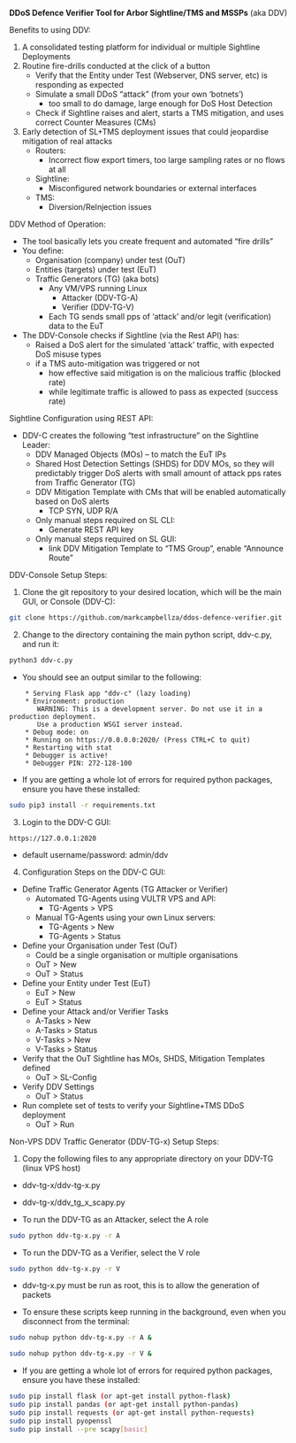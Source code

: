 **DDoS Defence Verifier Tool for Arbor Sightline/TMS and MSSPs**
(aka DDV)

Benefits to using DDV:
1. A consolidated testing platform for individual or multiple Sightline Deployments
2. Routine fire-drills conducted at the click of a button
    - Verify that the Entity under Test (Webserver, DNS server, etc) is responding as expected
    - Simulate a small DDoS “attack” (from your own ‘botnets’)
        - too small to do damage, large enough for DoS Host Detection
    - Check if Sightline raises and alert, starts a TMS mitigation, and uses correct Counter Measures (CMs)
3. Early detection of SL+TMS deployment issues that could jeopardise mitigation of real attacks
    - Routers:
        - Incorrect flow export timers, too large sampling rates or no flows at all
    - Sightline:
        - Misconfigured network boundaries or external interfaces
    - TMS:
        - Diversion/ReInjection issues


DDV Method of Operation:
 - The tool basically lets you create frequent and automated “fire drills”  
 - You define:
     - Organisation (company) under test (OuT)
     - Entities (targets) under test (EuT)
     - Traffic Generators (TG) (aka bots)
        - Any VM/VPS running Linux
            - Attacker (DDV-TG-A)
            - Verifier (DDV-TG-V)
        - Each TG sends small pps of ‘attack’ and/or legit (verification) data to the EuT
 - The DDV-Console checks if Sightline (via the Rest API) has:
     - Raised a DoS alert for the simulated ‘attack’ traffic, with expected DoS misuse types
     - if a TMS auto-mitigation was triggered or not
        - how effective said mitigation is on the malicious traffic  (blocked rate)
        - while legitimate traffic is allowed to pass as expected (success rate)


Sightline Configuration using REST API:
 - DDV-C creates the following “test infrastructure” on the Sightline Leader:
    - DDV Managed Objects (MOs) – to match the EuT IPs
    - Shared Host Detection Settings (SHDS) for DDV MOs, so they will predictably trigger DoS alerts with small amount of attack pps rates from Traffic Generator (TG)
    - DDV Mitigation Template with CMs that will be enabled automatically based on DoS alerts
        - TCP SYN, UDP R/A
    - Only manual steps required on SL CLI: 
        - Generate REST API key
    - Only manual steps required on SL GUI: 
        - link DDV Mitigation Template to “TMS Group”, enable “Announce Route”




DDV-Console Setup Steps:
1. Clone the git repository to your desired location, which will be the main GUI, or Console (DDV-C):
```bash
git clone https://github.com/markcampbellza/ddos-defence-verifier.git
 ```

2. Change to the directory containing the main python script, ddv-c.py, and run it:
```bash
python3 ddv-c.py 
```

- You should see an output similar to the following:

```
    * Serving Flask app "ddv-c" (lazy loading)
    * Environment: production
       WARNING: This is a development server. Do not use it in a production deployment.
       Use a production WSGI server instead.
    * Debug mode: on
    * Running on https://0.0.0.0:2020/ (Press CTRL+C to quit)
    * Restarting with stat
    * Debugger is active!
    * Debugger PIN: 272-128-100
```

- If you are getting a whole lot of errors for required python packages, ensure you have these installed:
```bash
sudo pip3 install -r requirements.txt
```

3. Login to the DDV-C GUI:
```
https://127.0.0.1:2020
```
- default username/password: admin/ddv

4. Configuration Steps on the DDV-C GUI:
 - Define Traffic Generator Agents (TG Attacker or Verifier)
    - Automated TG-Agents using VULTR VPS and API:
        - TG-Agents > VPS
    - Manual TG-Agents using your own Linux servers:
        - TG-Agents > New
        - TG-Agents > Status
 - Define your Organisation under Test (OuT)
    - Could be a single organisation or multiple organisations
    - OuT > New
    - OuT > Status
 - Define your Entity under Test (EuT)
     - EuT > New
     - EuT > Status
 - Define your Attack and/or Verifier Tasks
     - A-Tasks > New
     - A-Tasks > Status
     - V-Tasks > New
     - V-Tasks > Status
 - Verify that the OuT Sightline has MOs, SHDS, Mitigation Templates defined
    - OuT > SL-Config
 - Verify DDV Settings
    - OuT > Status
 - Run complete set of tests to verify your Sightline+TMS DDoS deployment
    - OuT > Run
    
    
  
    
Non-VPS DDV Traffic Generator (DDV-TG-x) Setup Steps:
1. Copy the following files to any appropriate directory on your DDV-TG (linux VPS host)
 - ddv-tg-x/ddv-tg-x.py
 - ddv-tg-x/ddv_tg_x_scapy.py

- To run the DDV-TG as an Attacker, select the A role

```bash
sudo python ddv-tg-x.py -r A
```

- To run the DDV-TG as a Verifier, select the V role

```bash
sudo python ddv-tg-x.py -r V
```

* ddv-tg-x.py must be run as root, this is to allow the generation of packets

- To ensure these scripts keep running in the background, even when you disconnect from the terminal:
```bash
sudo nohup python ddv-tg-x.py -r A &
```
```bash
sudo nohup python ddv-tg-x.py -r V &
```

- If you are getting a whole lot of errors for required python packages, ensure you have these installed:
```bash
sudo pip install flask (or apt-get install python-flask)
sudo pip install pandas (or apt-get install python-pandas)
sudo pip install requests (or apt-get install python-requests)
sudo pip install pyopenssl
sudo pip install --pre scapy[basic]
```
